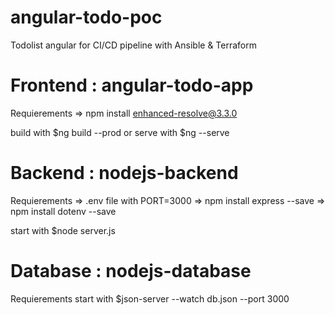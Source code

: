 # angular-todo-poc
Todolist angular for CI/CD pipeline with Ansible &amp; Terraform


# Frontend : angular-todo-app

Requierements
=> npm install enhanced-resolve@3.3.0

build with $ng build --prod
or serve with $ng --serve

# Backend : nodejs-backend

Requierements
=>  .env file with PORT=3000
=>   npm install express --save
=>   npm install dotenv --save

start with $node server.js

# Database : nodejs-database

Requierements
start with $json-server --watch db.json --port 3000
